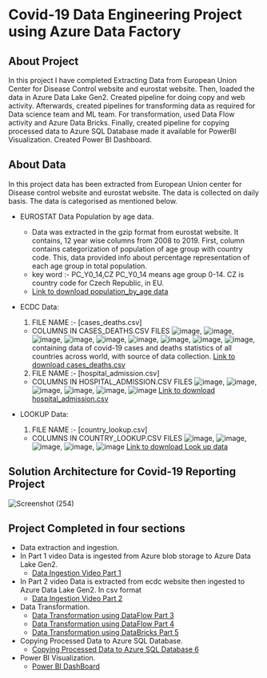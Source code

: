 # Covid-19 Data Engineering Project using Azure Data Factory
## About Project
In this project I have completed Extracting Data from European Union Center for Disease Control website and eurostat website. Then, loaded the data in Azure Data Lake Gen2. Created pipeline for doing copy and web activity. Afterwards, created pipelines for transforming data as required for Data science team and ML team. For transformation, used Data Flow activity and Azure Data Bricks. Finally, created pipeline for copying processed data to Azure SQL Database made it available for PowerBI Visualization. Created Power BI Dashboard.

## About Data
In this project data has been extracted from European Union center for Disease control website and eurostat website. The data is collected on daily basis. The data is categorised as mentioned below.
* EUROSTAT Data Population by age data.
  * Data was extracted in the gzip format from eurostat website. It contains, 12 year wise columns from 2008 to 2019. First, column contains categorization of population of age group with country code. This, data provided info about percentage representation of each age group in total population.
  * key word :- PC_Y0_14,CZ PC_Y0_14 means age group 0-14. CZ is country code for Czech Republic, in EU.
  * [Link to download population_by_age data](https://github.com/cloudboxacademy/covid19/tree/main/eurostat_data)

* ECDC Data:
  1. FILE NAME :- [cases_deaths.csv]
    * COLUMNS IN CASES_DEATHS.CSV FILES
![image](https://user-images.githubusercontent.com/76868785/130584144-662af75f-69c9-4c8c-95ab-3ef3822cd890.png),
![image](https://user-images.githubusercontent.com/76868785/130584225-a4c5d7ce-4993-4a49-98da-fd2a9c37fbef.png),
![image](https://user-images.githubusercontent.com/76868785/130584367-31838d1f-5cca-45c7-8aa7-40244883825c.png),
![image](https://user-images.githubusercontent.com/76868785/130584444-242a4acc-2fd2-40f2-a9ba-056b1ee3543d.png),
![image](https://user-images.githubusercontent.com/76868785/130584541-58c91966-e1c0-4787-a0a2-2f1d42ee5265.png),
![image](https://user-images.githubusercontent.com/76868785/130584697-5d580d04-ecf1-4161-b0c8-179892ff3f0f.png),
![image](https://user-images.githubusercontent.com/76868785/130584722-7996f65c-60ed-497a-9117-e61788e7559f.png),
![image](https://user-images.githubusercontent.com/76868785/130585009-1a25b7aa-a0d2-400b-ab9f-3dd50b983853.png),
![image](https://user-images.githubusercontent.com/76868785/130585063-9e8ecf47-a93a-40c6-8888-4b3b2db5255b.png), containing data of covid-19 cases and deaths statistics of all countries across world, with source of data collection.
[Link to download cases_deaths.csv](https://github.com/cloudboxacademy/covid19/blob/main/ecdc_data/cases_deaths.csv)
  2. FILE NAME :- [hospital_admission.csv]
    * COLUMNS IN HOSPITAL_ADMISSION.CSV FILES
![image](https://user-images.githubusercontent.com/76868785/130589028-eb599562-a15a-41ab-a167-ab7f138c2e63.png),
![image](https://user-images.githubusercontent.com/76868785/130589053-95ee2f4e-d9e5-4839-8943-c188f2d2e445.png),
![image](https://user-images.githubusercontent.com/76868785/130589079-a48f8b5a-7e59-4b7c-95d0-f29cb4898ca5.png),
![image](https://user-images.githubusercontent.com/76868785/130589105-c272e7ee-4174-4c71-adaf-fa6007dcdf7e.png),
![image](https://user-images.githubusercontent.com/76868785/130589129-7076f1cd-a105-4204-ba1d-78d8c44e1d8d.png),
![image](https://user-images.githubusercontent.com/76868785/130589157-57573c2a-5741-4373-bb5f-8b17306c5c0f.png)
[Link to download hospital_admission.csv](https://github.com/cloudboxacademy/covid19/blob/main/ecdc_data/hospital_admissions.csv)

* LOOKUP Data:
  1. FILE NAME :- [country_lookup.csv]
    * COLUMNS IN COUNTRY_LOOKUP.CSV FILES
![image](https://user-images.githubusercontent.com/76868785/130590939-8f9bdae5-cd92-49d1-b8f1-7e373e75c2b0.png),
![image](https://user-images.githubusercontent.com/76868785/130590957-7c9b227c-760f-4ef7-804c-b082094b7297.png),
![image](https://user-images.githubusercontent.com/76868785/130591203-d3477770-6b71-440f-b037-dcfce270488b.png),
![image](https://user-images.githubusercontent.com/76868785/130591250-f2eef8f3-0a0a-4ac8-bbf5-633c5870e6d8.png),
![image](https://user-images.githubusercontent.com/76868785/130591277-a236da77-305e-4468-baf3-f95f8e8f5c4c.png)
[Link to download Look up data](https://github.com/cloudboxacademy/covid19/tree/main/lookup_data)


## Solution Architecture for Covid-19 Reporting Project
![Screenshot (254)](https://user-images.githubusercontent.com/76868785/130610076-1f11545f-a2c2-4897-93de-9fabb4654fd7.png)

## Project Completed in four sections
* Data extraction and ingestion.
* In Part 1 video Data is ingested from Azure blob storage to Azure Data Lake Gen2.
  * [Data Ingestion Video Part 1](https://youtu.be/6WQCjFInpJE)
* In Part 2 video Data is extracted from ecdc website then ingested to Azure Data Lake Gen2. In csv format
  * [Data Ingestion Video Part 2](https://youtu.be/mvFNW-1b-b8)
* Data Transformation.
  * [Data Transformation using DataFlow Part 3](https://youtu.be/lX8TpXP9OOU)
  * [Data Transformation using DataFlow Part 4](https://youtu.be/nsiPC1tYZ-8)
  * [Data Transformation using DataBricks Part 5](https://youtu.be/waGNV52-gsM)
* Copying Processed Data to Azure SQL Database.
  * [Copying Processed Data to Azure SQL Database 6](https://youtu.be/9IqyS9Xmu8Y)
* Power BI Visualization.
  * [Power BI DashBoard](https://youtu.be/mvFNW-1b-b8)
